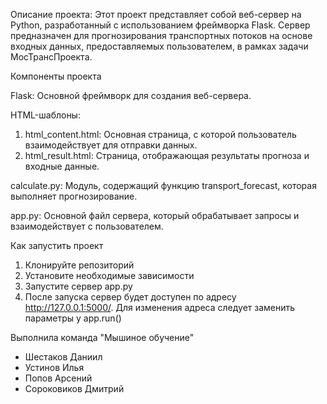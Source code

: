 Описание проекта:
Этот проект представляет собой веб-сервер на Python, разработанный с использованием фреймворка Flask. Сервер предназначен для прогнозирования транспортных потоков на основе входных данных, предоставляемых пользователем, в рамках задачи МосТрансПроекта.

Компоненты проекта

Flask: Основной фреймворк для создания веб-сервера.

HTML-шаблоны:
1) html_content.html: Основная страница, с которой пользователь взаимодействует для отправки данных.
2) html_result.html: Страница, отображающая результаты прогноза и входные данные.

calculate.py: Модуль, содержащий функцию transport_forecast, которая выполняет прогнозирование.

app.py: Основной файл сервера, который обрабатывает запросы и взаимодействует с пользователем.

Как запустить проект
1) Клонируйте репозиторий
2) Установите необходимые зависимости
3) Запустите сервер app.py
4) После запуска сервер будет доступен по адресу http://127.0.0.1:5000/. Для изменения адреса следует заменить параметры у app.run()

Выполнила команда "Мышиное обучение"
- Шестаков Даниил
- Устинов Илья
- Попов Арсений
- Сороковиков Дмитрий
